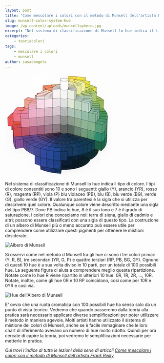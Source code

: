 ```yaml
---
layout: post
title: "Come mescolare i colori con il metodo di Munsell dell'artista Frank Reilly. Che cos'è lo hue?"
slug: munsell-color-system-hue
image: /wp-content/uploads/munsellsphere.jpg
excerpt: "Nel sistema di classificazione di Munsell lo hue indica il tipo di colore. I tipi di colore consentiti sono 10 e sono i seguenti: giallo (Y), arancio"
categories:
    - teoriacolori
tags:
    - mescolare i colori
    - munsell
author: sasadangelo
---
```


![munsellsphere](/wp-content/uploads/munsellsphere.jpg "munsellsphere")

Nel sistema di classificazione di Munsell lo hue indica il tipo di colore. I tipi di colore consentiti sono 10 e sono i seguenti: giallo (Y), arancio (YR), rosso (R), magenta (RP), viola (P) blu violaceo (PB), blu (B), blu verde (BG), verde (G), giallo verde (GY). Il valore tra parentesi è la sigla che si utilizza per descrivere quel colore. Qualunque colore viene descritto mediante una sigla del tipo PB8/7. Dove PB indica lo hue, 8 è il suo tono e 7 è il grado di saturazione. I colori che conosciamo noi: terra di siena, giallo di cadmio e altri; possono essere classificati con una sigla di questo tipo. La costruzione di un albero di Munsell più o meno accurato può essere utile per comprendere come utilizzare questi pigmenti per ottenere le mistioni desiderate.

![Albero di Munsell](https://www.disegnoepittura.it/wp-content/uploads/albero-munsell.jpg "Albero di Munsell")

Si osservi come nel metodo d Munsell tra gli hue ci sono i tre colori primari (Y, R, B), tre secondari (YR, G, P) e quattro terziari (RP, PB, BG, GY). Ognuno di questi 10 hue è a sua volta diviso in 10 parti, per un totale di 100 possibili hue. La seguente figura ci aiuta a comprendere meglio questa ripartizione. Notate come lo hue R viene ripartito in ulteriori 10 hue: 0R, 1R, 2R, ..., 10R. Notate, inoltre, come gli hue 0R e 10 RP coincidono, così come per 10R e 0YR e così via.

![Hue dell'Albero di Munsell](https://www.disegnoepittura.it/wp-content/uploads/albero-munsell-hue.gif "Hue dell'Albero di Munsell")

E' ovvio che una ruota cromatica con 100 possibili hue ha senso solo da un punto di vista teorico. Vedremo che quando passeremo dalla teoria alla pratica sarà necessario applicare diverse semplificazioni per poter utilizzare il metodo in maniera agevole. Molti artisti hanno utilizzato il sistema di mistione dei colori di Munsell, anche se è facile immaginare che le loro chart di riferimento avevano un numero di hue molto ridotto. Quindi per ora cercate di capire la teoria, poi vedremo le semplificazioni necessarie per metterle in pratica.

_Qui trovi l'indice di tutte le lezioni della serie di articoli [Come mescolare i colori con il metodo di Munsell dell'artista Frank Reilly](https://www.disegnoepittura.it/munsell-color-system/)._
